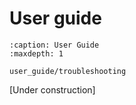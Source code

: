 # User guide

```{toctree}
:caption: User Guide
:maxdepth: 1

user_guide/troubleshooting
```
[Under construction]
